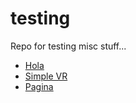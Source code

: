 # testing
Repo for testing misc stuff...

* [Hola](hola.html)
* [Simple VR](simplevr.html)
* [Pagina](hola2.html)
